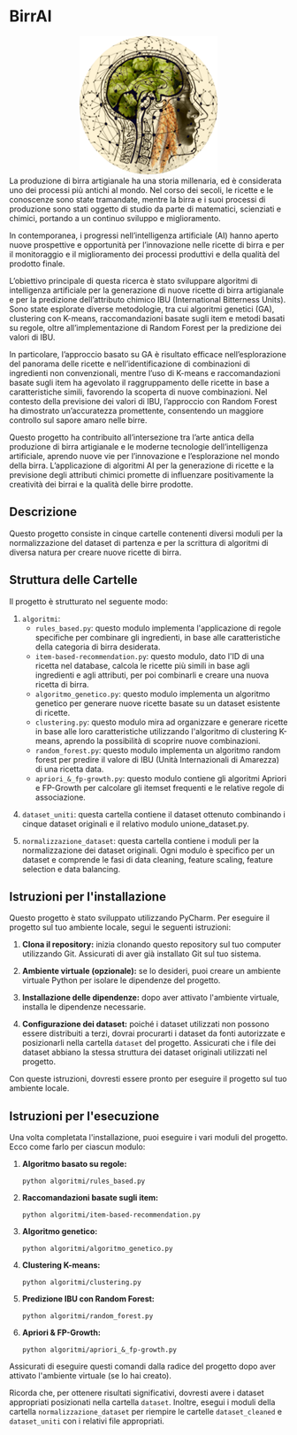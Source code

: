 # BirrAI
<div align="center">
  <img src="logo.PNG" alt="Logo del progetto" width="250" height="250" >
</div>
La produzione di birra artigianale ha una storia millenaria, ed è considerata uno dei processi più antichi al mondo. Nel corso dei secoli, le ricette e le conoscenze sono state tramandate, mentre la birra e i suoi processi di produzione sono stati oggetto di studio da parte di matematici, scienziati e chimici, portando a un continuo sviluppo e miglioramento.

In contemporanea, i progressi nell’intelligenza artificiale (AI) hanno aperto nuove prospettive e opportunità per l’innovazione nelle ricette di birra e per il monitoraggio e il miglioramento dei processi produttivi e della qualità del prodotto finale.

L’obiettivo principale di questa ricerca è stato sviluppare algoritmi di intelligenza artificiale per la generazione di nuove ricette di birra artigianale e per la predizione dell’attributo chimico IBU (International Bitterness Units). Sono state esplorate diverse metodologie, tra cui algoritmi genetici (GA), clustering con K-means, raccomandazioni basate sugli item e metodi basati su regole, oltre all’implementazione di Random Forest per la predizione dei valori di IBU.

In particolare, l’approccio basato su GA è risultato efficace nell’esplorazione del panorama delle ricette e nell’identificazione di combinazioni di ingredienti non convenzionali, mentre l’uso di K-means e raccomandazioni basate sugli item ha agevolato il raggruppamento delle ricette in base a caratteristiche simili, favorendo la scoperta di nuove combinazioni. Nel contesto della previsione dei valori di IBU, l’approccio con Random Forest ha dimostrato un’accuratezza promettente, consentendo un maggiore controllo sul sapore amaro nelle birre.

Questo progetto ha contribuito all’intersezione tra l’arte antica della produzione di birra artigianale e le moderne tecnologie dell’intelligenza artificiale, aprendo nuove vie per l’innovazione e l’esplorazione nel mondo della birra. L’applicazione di algoritmi AI per la generazione di ricette e la previsione degli attributi chimici promette di influenzare positivamente la creatività dei birrai e la qualità delle birre prodotte.

## Descrizione
Questo progetto consiste in cinque cartelle contenenti diversi moduli per la normalizzazione del dataset di partenza e per la scrittura di algoritmi di diversa natura per creare nuove ricette di birra.

## Struttura delle Cartelle
Il progetto è strutturato nel seguente modo:

1. `algoritmi`:
   - `rules_based.py`: questo modulo implementa l'applicazione di regole specifiche per combinare gli ingredienti, in base alle caratteristiche della categoria di birra desiderata.
   - `item-based-recommendation.py`: questo modulo, dato l'ID di una ricetta nel database, calcola le ricette più simili in base agli ingredienti e agli attributi, per poi combinarli e creare una nuova ricetta di birra.
   - `algoritmo_genetico.py`: questo modulo implementa un algoritmo genetico per generare nuove ricette basate su un dataset esistente di ricette.
   - `clustering.py`: questo modulo mira ad organizzare e generare ricette in base alle loro caratteristiche utilizzando l'algoritmo di clustering K-means, aprendo la possibilità di scoprire nuove combinazioni.
   - `random_forest.py`: questo modulo implementa un algoritmo random forest per predire il valore di IBU (Unità Internazionali di Amarezza) di una ricetta data.
   - `apriori_&_fp-growth.py`: questo modulo contiene gli algoritmi Apriori e FP-Growth per calcolare gli itemset frequenti e le relative regole di associazione.
<!-- 
2. `dataset`: questa cartella contiene i dataset originali utilizzati nel progetto.

3. `dataset_cleaned`: questa cartella contiene la versione pulita dei dataset dopo la normalizzazione.-->

4. `dataset_uniti`: questa cartella contiene il dataset ottenuto combinando i cinque dataset originali e il relativo modulo unione_dataset.py.

5. `normalizzazione_dataset`: questa cartella contiene i moduli per la normalizzazione dei dataset originali. Ogni modulo è specifico per un dataset e comprende le fasi di data cleaning, feature scaling, feature selection e data balancing.



## Istruzioni per l'installazione

Questo progetto è stato sviluppato utilizzando PyCharm. Per eseguire il progetto sul tuo ambiente locale, segui le seguenti istruzioni:

1. **Clona il repository:** inizia clonando questo repository sul tuo computer utilizzando Git. Assicurati di aver già installato Git sul tuo sistema.

3. **Ambiente virtuale (opzionale):** se lo desideri, puoi creare un ambiente virtuale Python per isolare le dipendenze del progetto.

4. **Installazione delle dipendenze:** dopo aver attivato l'ambiente virtuale, installa le dipendenze necessarie.

5. **Configurazione dei dataset:** poiché i dataset utilizzati non possono essere distribuiti a terzi, dovrai procurarti i dataset da fonti autorizzate e posizionarli nella cartella `dataset` del progetto. Assicurati che i file dei dataset abbiano la stessa struttura dei dataset originali utilizzati nel progetto.

Con queste istruzioni, dovresti essere pronto per eseguire il progetto sul tuo ambiente locale.

## Istruzioni per l'esecuzione

Una volta completata l'installazione, puoi eseguire i vari moduli del progetto. Ecco come farlo per ciascun modulo:

1. **Algoritmo basato su regole:**
   ```
   python algoritmi/rules_based.py
   ```

2. **Raccomandazioni basate sugli item:**
   ```
   python algoritmi/item-based-recommendation.py
   ```

3. **Algoritmo genetico:**
   ```
   python algoritmi/algoritmo_genetico.py
   ```

4. **Clustering K-means:**
   ```
   python algoritmi/clustering.py
   ```

5. **Predizione IBU con Random Forest:**
   ```
   python algoritmi/random_forest.py
   ```

6. **Apriori & FP-Growth:**
   ```
   python algoritmi/apriori_&_fp-growth.py
   ```

Assicurati di eseguire questi comandi dalla radice del progetto dopo aver attivato l'ambiente virtuale (se lo hai creato).

Ricorda che, per ottenere risultati significativi, dovresti avere i dataset appropriati posizionati nella cartella `dataset`. Inoltre, esegui i moduli della cartella `normalizzazione_dataset` per riempire le cartelle `dataset_cleaned` e `dataset_uniti` con i relativi file appropriati.
